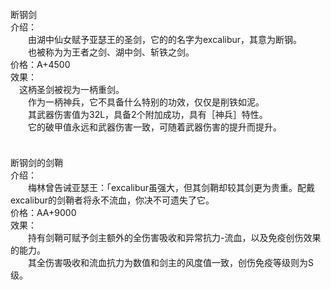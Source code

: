 <title>断钢剑</title>
<meta name="GENERATOR" content="WinCHM">
<meta http-equiv="Content-Type" content="text/html; charset=gb2312">
<br>断钢剑
<br>介绍：
<br>　　由湖中仙女赋予亚瑟王的圣剑，它的的名字为excalibur，其意为断钢。
<br>　　也被称为为王者之剑、湖中剑、斩铁之剑。
<br>价格：A+4500
<br>效果：
<br>  　这柄圣剑被视为一柄重剑。
<br>　　作为一柄神兵，它不具备什么特别的功效，仅仅是削铁如泥。
<br>　　其武器伤害值为32L，具备2个附加成功，具有［神兵］特性。
<br>　　它的破甲值永远和武器伤害一致，可随着武器伤害的提升而提升。
<br>　
<br>
<br>断钢剑的剑鞘
<br>介绍：
<br>　　梅林曾告诫亚瑟王：「excalibur虽强大，但其剑鞘却较其剑更为贵重。配戴excalibur的剑鞘者将永不流血，你决不可遗失了它。
<br>价格：AA+9000
<br>效果：
<br>　　持有剑鞘可赋予剑主额外的全伤害吸收和异常抗力-流血，以及免疫创伤效果的能力。
<br>　　其全伤害吸收和流血抗力为数值和剑主的风度值一致，创伤免疫等级则为S级。
<br>
<br>
<br>　　
<br>
<br>